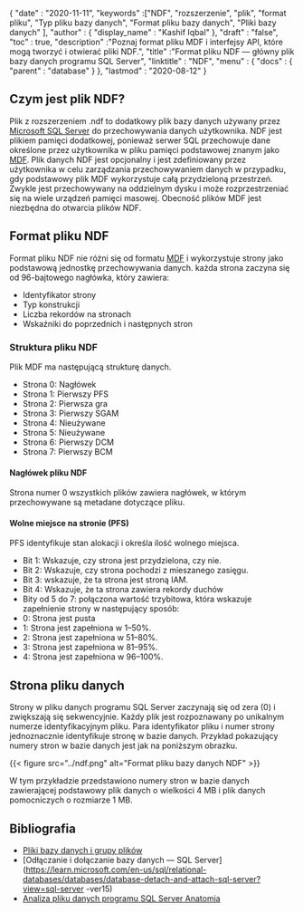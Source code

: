 {
  "date" : "2020-11-11",
  "keywords" :["NDF", "rozszerzenie", "plik", "format pliku", "Typ pliku bazy danych", "Format pliku bazy danych", "Pliki bazy danych" ],
  "author" : {
    "display_name" : "Kashif Iqbal"
},
  "draft" : "false",
  "toc" : true,
  "description" :"Poznaj format pliku MDF i interfejsy API, które mogą tworzyć i otwierać pliki NDF.",
  "title" :"Format pliku NDF — główny plik bazy danych programu SQL Server",
  "linktitle" : "NDF",
  "menu" : {
    "docs" : {
      "parent" : "database"
}
},
  "lastmod" : "2020-08-12"
}

## Czym jest plik NDF?

Plik z rozszerzeniem .ndf to dodatkowy plik bazy danych używany przez [Microsoft SQL Server](https://en.wikipedia.org/wiki/Microsoft_SQL_Server) do przechowywania danych użytkownika. NDF jest plikiem pamięci dodatkowej, ponieważ serwer SQL przechowuje dane określone przez użytkownika w pliku pamięci podstawowej znanym jako [MDF](/pl/database/mdf/). Plik danych NDF jest opcjonalny i jest zdefiniowany przez użytkownika w celu zarządzania przechowywaniem danych w przypadku, gdy podstawowy plik MDF wykorzystuje całą przydzieloną przestrzeń. Zwykle jest przechowywany na oddzielnym dysku i może rozprzestrzeniać się na wiele urządzeń pamięci masowej. Obecność plików MDF jest niezbędna do otwarcia plików NDF.

## Format pliku NDF

Format pliku NDF nie różni się od formatu [MDF](/pl/database/mdf/) i wykorzystuje strony jako podstawową jednostkę przechowywania danych. każda strona zaczyna się od 96-bajtowego nagłówka, który zawiera:

* Identyfikator strony
* Typ konstrukcji
* Liczba rekordów na stronach
* Wskaźniki do poprzednich i następnych stron

### Struktura pliku NDF

Plik MDF ma następującą strukturę danych.

* Strona 0: Nagłówek
* Strona 1: Pierwszy PFS
* Strona 2: Pierwsza gra
* Strona 3: Pierwszy SGAM
* Strona 4: Nieużywane
* Strona 5: Nieużywane
* Strona 6: Pierwszy DCM
* Strona 7: Pierwszy BCM

#### Nagłówek pliku NDF

Strona numer 0 wszystkich plików zawiera nagłówek, w którym przechowywane są metadane dotyczące pliku.

#### Wolne miejsce na stronie (PFS)
PFS identyfikuje stan alokacji i określa ilość wolnego miejsca.

* Bit 1: Wskazuje, czy strona jest przydzielona, czy nie.
* Bit 2: Wskazuje, czy strona pochodzi z mieszanego zasięgu.
* Bit 3: wskazuje, że ta strona jest stroną IAM.
* Bit 4: Wskazuje, że ta strona zawiera rekordy duchów
* Bity od 5 do 7: połączona wartość trzybitowa, która wskazuje zapełnienie strony w następujący sposób:
* 0: Strona jest pusta
* 1: Strona jest zapełniona w 1–50%.
* 2: Strona jest zapełniona w 51–80%.
* 3: Strona jest zapełniona w 81–95%.
* 4: Strona jest zapełniona w 96–100%.

## Strona pliku danych

Strony w pliku danych programu SQL Server zaczynają się od zera (0) i zwiększają się sekwencyjnie. Każdy plik jest rozpoznawany po unikalnym numerze identyfikacyjnym pliku. Para identyfikator pliku i numer strony jednoznacznie identyfikuje stronę w bazie danych. Przykład pokazujący numery stron w bazie danych jest jak na poniższym obrazku.

{{< figure src="../ndf.png" alt="Format pliku bazy danych NDF" >}}

W tym przykładzie przedstawiono numery stron w bazie danych zawierającej podstawowy plik danych o wielkości 4 MB i plik danych pomocniczych o rozmiarze 1 MB.

## Bibliografia

* [Pliki bazy danych i grupy plików](https://learn.microsoft.com/en-us/sql/relational-databases/databases/database-files-and-filegroups?redirectedfrom=MSDN&view=sql-server-ver15)
* [Odłączanie i dołączanie bazy danych — SQL Server](https://learn.microsoft.com/en-us/sql/relational-databases/databases/database-detach-and-attach-sql-server?view=sql-server -ver15)
* [Analiza pliku danych programu SQL Server Anatomia](https://blog.pythian.com/analyzing-sql-server-data-file-anatomy/)

